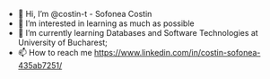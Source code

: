- 👋 Hi, I’m @costin-t - Sofonea Costin
- 👀 I’m interested in learning as much as possible 
- 🌱 I’m currently learning Databases and Software Technologies at University of Bucharest;
- 📫 How to reach me https://www.linkedin.com/in/costin-sofonea-435ab7251/
